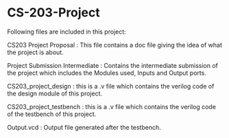 # CS-203-Project
Following files are included in this project:

CS203 Project Proposal : This file contains a doc file giving the idea of what the project is about.

Project Submission Intermediate : Contains the intermediate submission of the project which includes the Modules used, Inputs and Output ports.

CS203_project_design : this is a .v file which contains the verilog code of the design module of this project.

CS203_project_testbench : this is a .v file which contains the verilog code of the testbench of this project.

Output.vcd : Output file generated after the testbench. 
